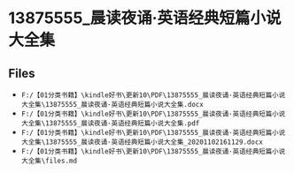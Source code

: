 # 13875555_晨读夜诵·英语经典短篇小说大全集

## Files

- `F:/【01分类书籍】\kindle好书\更新10\PDF\13875555_晨读夜诵·英语经典短篇小说大全集\13875555_晨读夜诵·英语经典短篇小说大全集.docx`
- `F:/【01分类书籍】\kindle好书\更新10\PDF\13875555_晨读夜诵·英语经典短篇小说大全集\13875555_晨读夜诵·英语经典短篇小说大全集.pdf`
- `F:/【01分类书籍】\kindle好书\更新10\PDF\13875555_晨读夜诵·英语经典短篇小说大全集\13875555_晨读夜诵·英语经典短篇小说大全集_20201102161129.docx`
- `F:/【01分类书籍】\kindle好书\更新10\PDF\13875555_晨读夜诵·英语经典短篇小说大全集\files.md`
